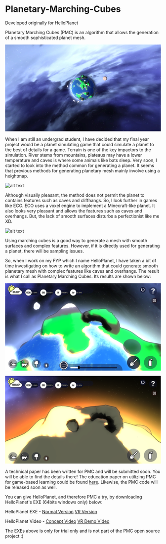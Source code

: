 # Planetary-Marching-Cubes
Developed originally for HelloPlanet

Planetary Marching Cubes (PMC) is an algorithm that allows the generation of a smooth sophisticated planet mesh.

![alt text](DemoScreenshots/intro.png)

When I am still an undergrad student, I have decided that my final year project would be a planet simulating game that could simulate a planet to the best of details for a game. Terrain is one of the key impactors to the simulation. River stems from mountains, plateaus may have a lower temperature and caves is where some animals like bats sleep. Very soon, I started to look into the method common for generating a planet. It seems that previous methods for generating planetary mesh mainly involve using a heightmap. 

![alt text](https://img.itch.zone/aW1hZ2UvNTIyNDUvMjU5ODc4LmpwZw==/original/UNVAN5.jpg)

Although visually pleasant, the method does not permit the planet to contains features such as caves and cliffhangs. So, I look further in games like ECO. ECO uses a voxel engine to implement a Minecraft-like planet. It also looks very pleasant and allows the features such as caves and overhangs. But, the lack of smooth surfaces disturbs a perfectionist like me XD.

![alt text](http://www.strangeloopgames.com/wp-content/uploads/2015/08/World3-1024x576.png)

Using marching cubes is a good way to generate a mesh with smooth surfaces and complex features. However, if it is directly used for generating a planet, there will be sampling issues.

So, when I work on my FYP which I name HelloPlanet, I have taken a bit of time investigating on how to write an algorithm that could generate smooth planetary mesh with complex features like caves and overhangs. The result is what I call as Planetary Marching Cubes. Its results are shown below:

![alt text](DemoScreenshots/demo_1.png)

![alt text](DemoScreenshots/demo_2.png)

A technical paper has been written for PMC and will be submitted soon. You will be able to find the details there! The education paper on utilizing PMC for game-based learning could be found [here](http://ieeexplore.ieee.org/document/7943069/?reload=true). Likewise, the PMC code will be released soon as well.

You can give HelloPlanet, and therefore PMC a try, by downloading HelloPlanet's EXE (64bits windows only) below:

HelloPlanet EXE - [Normal Version](https://drive.google.com/open?id=0B9fZr1uee_a3dllrdC1rVy1QaUk) [VR Version](https://drive.google.com/open?id=0B9fZr1uee_a3SWlTLWNROVVMUWc)

HelloPlanet Video - [Concept Video](https://www.youtube.com/watch?v=r_Zjpismblo) [VR Demo Video](https://www.youtube.com/watch?v=_LLwc82t_BE)

The EXEs above is only for trial only and is not part of the PMC open source project :) 
